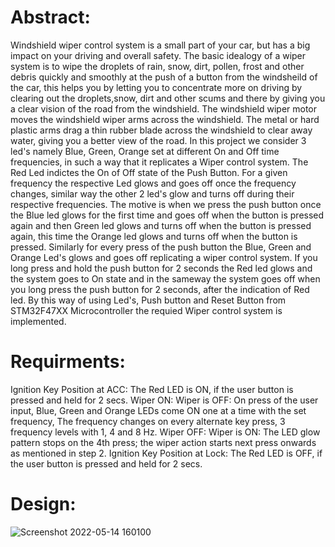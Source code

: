 # Abstract:
Windshield wiper control system is a small part of your car, but has a big impact on your driving and overall safety. The basic idealogy of a wiper system is to wipe the droplets of rain, snow, dirt, pollen, frost and other debris quickly and smoothly at the push of a button from the windsheild of the car, this helps you by letting you to concentrate more on driving by clearing out the droplets,snow, dirt and other scums and there by giving you a clear vision of the road from the windshield. The windshield wiper motor moves the windshield wiper arms across the windshield. The metal or hard plastic arms drag a thin rubber blade across the windshield to clear away water, giving you a better view of the road. In this project we consider 3 led's namely Blue, Green, Orange set at different On and Off time frequencies, in such a way that it replicates a Wiper control system. The Red Led indictes the On of Off state of the Push Button. For a given frequency the respective Led glows and goes off once the frequency changes, similar way the other 2 led's glow and turns off during their respective frequencies. The motive is when we press the push button once the Blue led glows for the first time and goes off when the button is pressed again and then Green led glows and turns off when the button is pressed again, this time the Orange led glows and turns off when the button is pressed. Similarly for every press of the push button the Blue, Green and Orange Led's glows and goes off replicating a wiper control system. If you long press and hold the push button for 2 seconds the Red led glows and the system goes to On state and in the sameway the system goes off when you long press the push button for 2 seconds, after the indication of Red led. By this way of using Led's, Push button and Reset Button from STM32F47XX Microcontroller the requied Wiper control system is implemented.

# Requirments: 
Ignition Key Position at ACC: The Red LED is ON, if the user button is pressed and held for 2 secs.
Wiper ON: Wiper is OFF: On press of the user input, Blue, Green and Orange LEDs come ON one at a time with the set frequency, The frequency changes on every alternate key press, 3 frequency levels with 1, 4 and 8 Hz.
Wiper OFF: Wiper is ON: The LED glow pattern stops on the 4th press; the wiper action starts next press onwards as mentioned in step 2.
Ignition Key Position at Lock: The Red LED is OFF, if the user button is pressed and held for 2 secs.


# Design:

![Screenshot 2022-05-14 160100](https://user-images.githubusercontent.com/102800155/168483195-860683c9-49da-41e5-baf9-c10616cc6a81.png)

